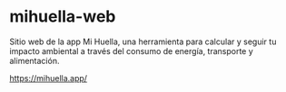 # mihuella-web
Sitio web de la app Mi Huella, una herramienta para calcular y seguir tu impacto ambiental a través del consumo de energía, transporte y alimentación.

https://mihuella.app/
